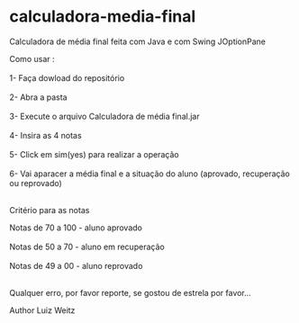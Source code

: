 # calculadora-media-final
Calculadora de média final feita com Java e com Swing JOptionPane

Como usar : <br></br>
1- Faça dowload do repositório <br></br>
2- Abra a pasta <br></br>
3- Execute o arquivo Calculadora de média final.jar <br></br>
4- Insira as 4 notas <br></br>
5- Click em sim(yes) para realizar a operação <br></br>
6- Vai aparacer a média final e a situação do aluno (aprovado, recuperação ou reprovado) <br></br>

Critério para as notas 

Notas de 70 a 100 - aluno aprovado <br></br>
Notas de 50 a 70 - aluno em recuperação <br></br>
Notas de 49 a 00 - aluno reprovado <br></br>

Qualquer erro, por favor reporte, se gostou de estrela por favor...

Author Luiz Weitz

